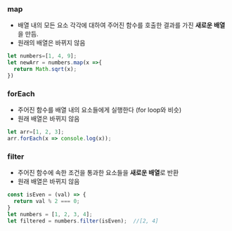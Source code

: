 ### map
- 배열 내의 모든 요소 각각에 대하여 주어진 함수를 호출한 결과를 가진 **새로운 배열**을 만듬.
- 원래의 배열은 바뀌지 않음
```jsx
let numbers=[1, 4, 9];
let newArr = numbers.map(x =>{
  return Math.sqrt(x);
})
```

### forEach
- 주어진 함수를 배열 내의 요소들에게 실행한다 (for loop와 비슷)
- 원래 배열은 바뀌지 않음
```jsx
let arr=[1, 2, 3];
arr.forEach(x => console.log(x));
```

### filter
- 주어진 함수에 속한 조건을 통과한 요소들을 **새로운 배열**로 반환
- 원래 배열은 바뀌지 않음
```jsx
const isEven = (val) => {
  return val % 2 === 0;
}
let numbers = [1, 2, 3, 4];
let filtered = numbers.filter(isEven);  //[2, 4]
```
